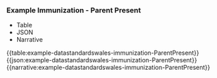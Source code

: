 ### Example Immunization - Parent Present

<div class="tab-wrap">
  <ul class="tab-head">
    <li class="tablink" onclick="openCity(this,'tabtable')" data-target="tabtable">
      Table
    </li>   
    <li class="tablink" onclick="openCity(this,'tabjson')" data-target="tabjson">
      JSON
    </li>    
    <li class="tablink" onclick="openCity(this,'tabnarrative')" data-target="tabnarrative">
      Narrative
    </li>
  </ul>
  <div class="tab-main">
    <div id="tabtable" class="tabcontent">
      {{table:example-datastandardswales-immunization-ParentPresent}}
    </div>       
    <div id="tabjson" class="tabcontent">
      {{json:example-datastandardswales-immunization-ParentPresent}}
    </div>       
    <div id="tabnarrative" class="tabcontent">
      {{narrative:example-datastandardswales-immunization-ParentPresent}}
    </div>  
  </div>
</div>